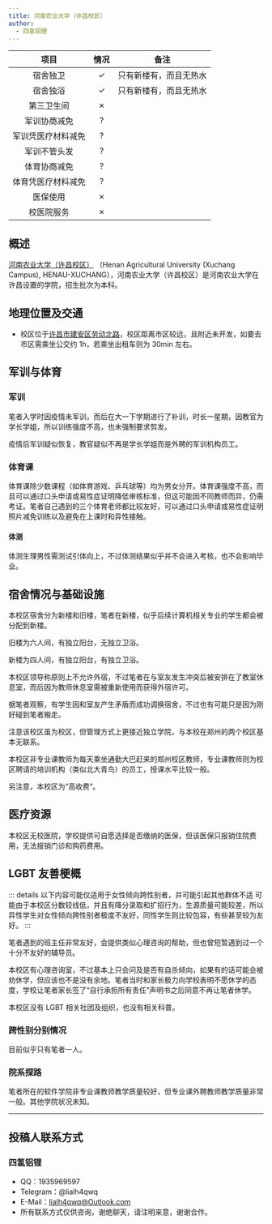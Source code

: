 ```yaml
---
title: 河南农业大学（许昌校区）
author:
  - 四氢铝锂
---
```



|        项目        | 情况 |     备注     |
| :----------------: | :--: | :----------: |
|      宿舍独卫      |  ✓   |  只有新楼有，而且无热水  |
|      宿舍独浴      |  ✓   |  只有新楼有，而且无热水  |
|     第三卫生间     |  ✗   |    |
|    军训协商减免    |  ?   |    |
| 军训凭医疗材料减免 |  ?   |    |
|    军训不管头发    |  ?   |    |
|    体育协商减免    |  ?   |    |
| 体育凭医疗材料减免 |  ?   |    |
|      医保使用      |  ✗   |    |
|     校医院服务     |  ✗   |   |

## 概述

[河南农业大学（许昌校区）](https://www.henau.edu.cn/)  （Henan Agricultural University (Xuchang Campus), HENAU-XUCHANG），河南农业大学（许昌校区）是河南农业大学在许昌设置的学院，招生批次为本科。

## 地理位置及交通

- 校区位于[许昌市建安区劳动北路](https://surl.amap.com/hUyFiLpK9Om)，校区距离市区较远，且附近未开发，如要去市区需乘坐公交约 1h，若乘坐出租车则为 30min 左右。

## 军训与体育

### 军训

笔者入学时因疫情未军训，而后在大一下学期进行了补训，时长一星期，因教官为学长学姐，所以训练强度不高，也未强制要求剪发。

疫情后军训疑似恢复，教官疑似不再是学长学姐而是外聘的军训机构员工。

### 体育课

体育课除少数课程（如体育游戏、乒乓球等）均为男女分开。体育课强度不高，而且可以通过口头申请或易性症证明降低审核标准，但这可能因不同教师而异，仍需考证。笔者自己遇到的三个体育老师都比较友好，可以通过口头申请或易性症证明照片减免训练以及避免在上课时和异性接触。

#### 体测

体测生理男性需测试引体向上，不过体测结果似乎并不会进入考核，也不会影响毕业。

## 宿舍情况与基础设施

本校区宿舍分为新楼和旧楼，笔者在新楼，似乎后续计算机相关专业的学生都会被分配到新楼。

旧楼为六人间，有独立阳台，无独立卫浴。

新楼为四人间，有独立阳台，有独立卫浴。

本校区领导称原则上不允许外宿，不过笔者在与室友发生冲突后被安排在了教室休息室，而后因为教师休息室需被重新使用而获得外宿许可。

据笔者观察，有学生因和室友产生矛盾而成功调换宿舍，不过也有可能只是因为刚好碰到笔者搬走。

注意该校区虽为校区，但管理方式上更接近独立学院，与本校在郑州的两个校区基本无联系。

本校区非专业课教师为每天乘坐通勤大巴赶来的郑州校区教师，专业课教师则为校区聘请的培训机构（类似北大青鸟）的员工，授课水平比较一般。

另注意，本校区为“高收费”。

## 医疗资源

本校区无校医院，学校提供可自愿选择是否缴纳的医保，但该医保只报销住院费用，无法报销门诊和购药费用。

## LGBT 友善梗概

::: details 以下内容可能仅适用于女性倾向跨性别者，并可能引起其他群体不适
可能由于本校区分数较线低，并且有降分录取和扩招行为，生源质量可能较差，所以异性学生对女性倾向跨性别者极度不友好，同性学生则比较包容，有些甚至较为友好。
:::

笔者遇到的班主任非常友好，会提供类似心理咨询的帮助，但也曾短暂遇到过一个十分不友好的辅导员。

本校区有心理咨询室，不过基本上只会问及是否有自杀倾向，如果有的话可能会被劝休学，但应该也不是没有余地。笔者当时和家长极力向学校表明不愿休学的态度，学校让笔者家长签了“自行承担所有责任”声明书之后同意不再让笔者休学。

本校区没有 LGBT 相关社团及组织，也没有相关科普。

### 跨性别分别情况

目前似乎只有笔者一人。

### 院系探路

笔者所在的软件学院非专业课教师教学质量较好，但专业课外聘教师教学质量非常一般。其他学院状况未知。

-----------

## 投稿人联系方式

### 四氢铝锂

- QQ：1935969597
- Telegram：@lialh4qwq
- E-Mail：<lialh4qwq@Outlook.com>
- 所有联系方式仅供咨询，谢绝聊天，请注明来意，谢谢合作。

